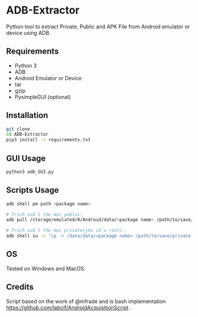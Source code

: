 # ADB-Extractor
Python tool to extract Private, Public and APK File from Android emulator or device using ADB.

## Requirements
- Python 3
- ADB
- Android Emulator or Device
- tar 
- gzip
- PysimpleGUI (optional)

## Installation

```bash
git clone 
cd ADB-Extractor
pip3 install -r requirements.txt
```

## GUI Usage

```bash
python3 adb_GUI.py
```

## Scripts Usage

```bash
adb shell pm path <package name>

# Trích xuất thư mục public:
adb pull /storage/emulated/0/Android/data/<package name> /path/to/save/public_data

# Trích xuất thư mục private(yêu cầu root):
adb shell su -c "cp -r /data/data/<package name> /path/to/save/private_data"

```

## OS
Tested on  Windows and MacOS.

## Credits

Script based on the work of @mfrade and is bash implementation https://github.com/labcif/AndroidAcquisitionScript .
